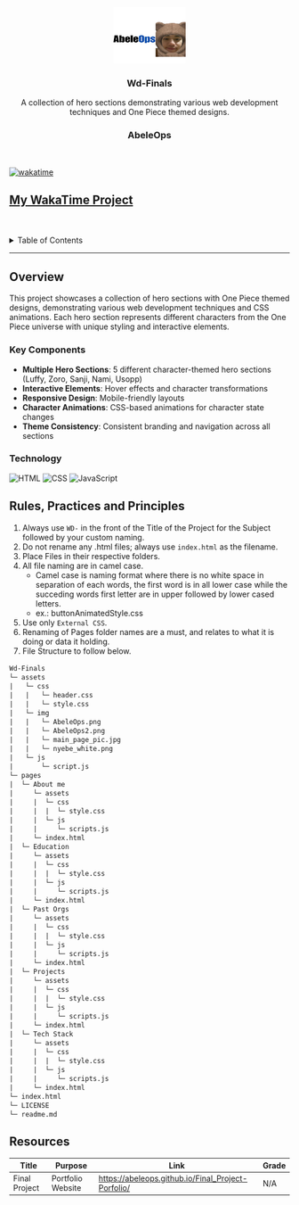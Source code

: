 <a name="readme-top"></a>

<br/>

<br />
<div align="center">
  <a href="https://github.com/Abeleops/">
    <img src="./assets/img/AbeleOps.png" alt="AbeleOps Logo" width="130" height="100">
  </a>

  <h3 align="center">Wd-Finals</h3>
</div>

<div align="center">
  A collection of hero sections demonstrating various web development techniques and One Piece themed designs.
  
  <h3 align="center">AbeleOps</h3>
</div>
<br />



[![wakatime](https://wakatime.com/badge/user/018dd99a-4985-4f98-8216-6ca6fe2ce0f8/project/63501637-9a31-42f0-960d-4d0ab47977f8.svg)](https://wakatime.com/badge/user/018dd99a-4985-4f98-8216-6ca6fe2ce0f8/project/63501637-9a31-42f0-960d-4d0ab47977f8)

[My WakaTime Project](https://wakatime.com/@8a4344d8-d020-4065-83a2-c103e04a6752/projects/cimzrmabqc?start=2025-06-26&end=2025-07-02)
---

<br />
<br />

<!-- TODO: If you want to add more layers for your readme -->
<details>
  <summary>Table of Contents</summary>
  <ol>
    <li>
      <a href="#overview">Overview</a>
      <ol>
        <li>
          <a href="#key-components">Key Components</a>
        </li>
        <li>
          <a href="#technology">Technology</a>
        </li>
      </ol>
    </li>
    <li>
      <a href="#rules-practices-and-principles">Rules, Practices and Principles</a>
    </li>
    <li>
      <a href="#resources">Resources</a>
    </li>
  </ol>
</details>

---

## Overview

This project showcases a collection of hero sections with One Piece themed designs, demonstrating various web development techniques and CSS animations. Each hero section represents different characters from the One Piece universe with unique styling and interactive elements.

### Key Components
- **Multiple Hero Sections**: 5 different character-themed hero sections (Luffy, Zoro, Sanji, Nami, Usopp)
- **Interactive Elements**: Hover effects and character transformations
- **Responsive Design**: Mobile-friendly layouts
- **Character Animations**: CSS-based animations for character state changes
- **Theme Consistency**: Consistent branding and navigation across all sections

### Technology
![HTML](https://img.shields.io/badge/HTML-E34F26?style=for-the-badge&logo=html5&logoColor=white)
![CSS](https://img.shields.io/badge/CSS-1572B6?style=for-the-badge&logo=css3&logoColor=white)
![JavaScript](https://img.shields.io/badge/JavaScript-F7DF1E?style=for-the-badge&logo=javascript&logoColor=black)


## Rules, Practices and Principles
1. Always use `WD-` in the front of the Title of the Project for the Subject followed by your custom naming.
2. Do not rename any .html files; always use `index.html` as the filename.
3. Place Files in their respective folders.
4. All file naming are in camel case.
   - Camel case is naming format where there is no white space in separation of each words, the first word is in all lower case while the succeding words first letter are in upper followed by lower cased letters.
   - ex.: buttonAnimatedStyle.css
5. Use only `External CSS`.
6. Renaming of Pages folder names are a must, and relates to what it is doing or data it holding.
7. File Structure to follow below.

```
Wd-Finals
└─ assets
|   └─ css
|   |   └─ header.css
|   |   └─ style.css
|   └─ img
|   |   └─ AbeleOps.png
|   |   └─ AbeleOps2.png
|   |   └─ main_page_pic.jpg
|   |   └─ nyebe_white.png
|   └─ js
|       └─ script.js
└─ pages
|  └─ About me
|     └─ assets
|     |  └─ css
|     |  |  └─ style.css
|     |  └─ js
|     |     └─ scripts.js
|     └─ index.html
|  └─ Education
|     └─ assets
|     |  └─ css
|     |  |  └─ style.css
|     |  └─ js
|     |     └─ scripts.js
|     └─ index.html
|  └─ Past Orgs
|     └─ assets
|     |  └─ css
|     |  |  └─ style.css
|     |  └─ js
|     |     └─ scripts.js
|     └─ index.html
|  └─ Projects
|     └─ assets
|     |  └─ css
|     |  |  └─ style.css
|     |  └─ js
|     |     └─ scripts.js
|     └─ index.html
|  └─ Tech Stack
|     └─ assets
|     |  └─ css
|     |  |  └─ style.css
|     |  └─ js
|     |     └─ scripts.js
|     └─ index.html
└─ index.html
└─ LICENSE
└─ readme.md
```

## Resources

| Title | Purpose | Link | Grade |
|-|-|-|-|
| Final Project | Portfolio Website |https://abeleops.github.io/Final_Project-Porfolio/ | N/A |